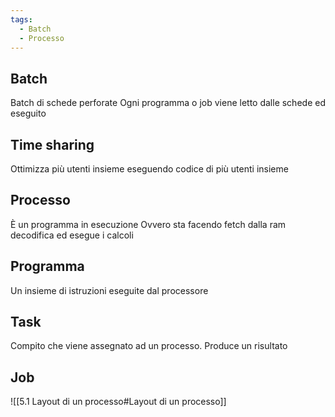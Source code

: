 ```yaml
---
tags:
  - Batch
  - Processo
---
```

## Batch
Batch di schede perforate
Ogni programma o job viene letto dalle schede ed eseguito
## Time sharing
Ottimizza più utenti insieme eseguendo codice di più utenti insieme
## Processo
È un programma in esecuzione
	Ovvero sta facendo fetch dalla ram decodifica ed esegue i calcoli
## Programma
Un insieme di istruzioni eseguite dal processore
## Task
Compito che viene assegnato ad un processo. Produce un risultato
## Job

![[5.1 Layout di un processo#Layout di un processo]]
